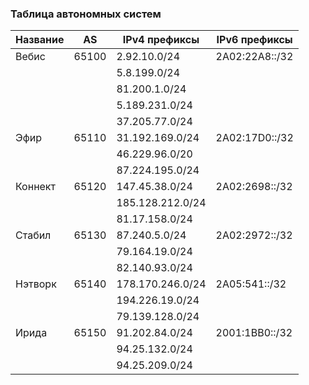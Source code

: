 ### Таблица автономных систем

| Название | AS    | IPv4 префиксы    | IPv6 префиксы  |
| -------- | ----- | ---------------- | -------------- |
| Вебис    | 65100 | 2.92.10.0/24     | 2A02:22A8::/32 |
|          |       | 5.8.199.0/24     |                |
|          |       | 81.200.1.0/24    |                |
|          |       | 5.189.231.0/24   |                |
|          |       | 37.205.77.0/24   |                |
| Эфир     | 65110 | 31.192.169.0/24  | 2A02:17D0::/32 |
|          |       | 46.229.96.0/20   |                |
|          |       | 87.224.195.0/24  |                |
| Коннект  | 65120 | 147.45.38.0/24   | 2A02:2698::/32 |
|          |       | 185.128.212.0/24 |                |
|          |       | 81.17.158.0/24   |                |
| Стабил   | 65130 | 87.240.5.0/24    | 2A02:2972::/32 |
|          |       | 79.164.19.0/24   |                |
|          |       | 82.140.93.0/24   |                |
| Нэтворк  | 65140 | 178.170.246.0/24 | 2A05:541::/32  |
|          |       | 194.226.19.0/24  |                |
|          |       | 79.139.128.0/24  |                |
| Ирида    | 65150 | 91.202.84.0/24   | 2001:1BB0::/32 |
|          |       | 94.25.132.0/24   |                |
|          |       | 94.25.209.0/24   |                |
